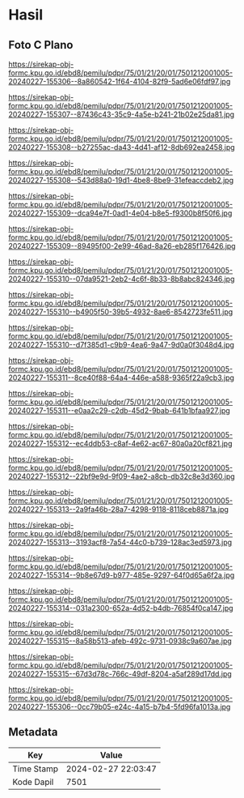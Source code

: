 # Hasil

## Foto C Plano

https://sirekap-obj-formc.kpu.go.id/ebd8/pemilu/pdpr/75/01/21/20/01/7501212001005-20240227-155306--8a860542-1f64-4104-82f9-5ad6e06fdf97.jpg

https://sirekap-obj-formc.kpu.go.id/ebd8/pemilu/pdpr/75/01/21/20/01/7501212001005-20240227-155307--87436c43-35c9-4a5e-b241-21b02e25da81.jpg

https://sirekap-obj-formc.kpu.go.id/ebd8/pemilu/pdpr/75/01/21/20/01/7501212001005-20240227-155308--b27255ac-da43-4d41-af12-8db692ea2458.jpg

https://sirekap-obj-formc.kpu.go.id/ebd8/pemilu/pdpr/75/01/21/20/01/7501212001005-20240227-155308--543d88a0-19d1-4be8-8be9-31efeaccdeb2.jpg

https://sirekap-obj-formc.kpu.go.id/ebd8/pemilu/pdpr/75/01/21/20/01/7501212001005-20240227-155309--dca94e7f-0ad1-4e04-b8e5-f9300b8f50f6.jpg

https://sirekap-obj-formc.kpu.go.id/ebd8/pemilu/pdpr/75/01/21/20/01/7501212001005-20240227-155309--89495f00-2e99-46ad-8a26-eb285f176426.jpg

https://sirekap-obj-formc.kpu.go.id/ebd8/pemilu/pdpr/75/01/21/20/01/7501212001005-20240227-155310--07da9521-2eb2-4c6f-8b33-8b8abc824346.jpg

https://sirekap-obj-formc.kpu.go.id/ebd8/pemilu/pdpr/75/01/21/20/01/7501212001005-20240227-155310--b4905f50-39b5-4932-8ae6-8542723fe511.jpg

https://sirekap-obj-formc.kpu.go.id/ebd8/pemilu/pdpr/75/01/21/20/01/7501212001005-20240227-155310--d7f385d1-c9b9-4ea6-9a47-9d0a0f3048d4.jpg

https://sirekap-obj-formc.kpu.go.id/ebd8/pemilu/pdpr/75/01/21/20/01/7501212001005-20240227-155311--8ce40f88-64a4-446e-a588-9365f22a9cb3.jpg

https://sirekap-obj-formc.kpu.go.id/ebd8/pemilu/pdpr/75/01/21/20/01/7501212001005-20240227-155311--e0aa2c29-c2db-45d2-9bab-641b1bfaa927.jpg

https://sirekap-obj-formc.kpu.go.id/ebd8/pemilu/pdpr/75/01/21/20/01/7501212001005-20240227-155312--ec4ddb53-c8af-4e62-ac67-80a0a20cf821.jpg

https://sirekap-obj-formc.kpu.go.id/ebd8/pemilu/pdpr/75/01/21/20/01/7501212001005-20240227-155312--22bf9e9d-9f09-4ae2-a8cb-db32c8e3d360.jpg

https://sirekap-obj-formc.kpu.go.id/ebd8/pemilu/pdpr/75/01/21/20/01/7501212001005-20240227-155313--2a9fa46b-28a7-4298-9118-8118ceb8871a.jpg

https://sirekap-obj-formc.kpu.go.id/ebd8/pemilu/pdpr/75/01/21/20/01/7501212001005-20240227-155313--3193acf8-7a54-44c0-b739-128ac3ed5973.jpg

https://sirekap-obj-formc.kpu.go.id/ebd8/pemilu/pdpr/75/01/21/20/01/7501212001005-20240227-155314--9b8e67d9-b977-485e-9297-64f0d65a6f2a.jpg

https://sirekap-obj-formc.kpu.go.id/ebd8/pemilu/pdpr/75/01/21/20/01/7501212001005-20240227-155314--031a2300-652a-4d52-b4db-76854f0ca147.jpg

https://sirekap-obj-formc.kpu.go.id/ebd8/pemilu/pdpr/75/01/21/20/01/7501212001005-20240227-155315--8a58b513-afeb-492c-9731-0938c9a607ae.jpg

https://sirekap-obj-formc.kpu.go.id/ebd8/pemilu/pdpr/75/01/21/20/01/7501212001005-20240227-155315--67d3d78c-766c-49df-8204-a5af289d17dd.jpg

https://sirekap-obj-formc.kpu.go.id/ebd8/pemilu/pdpr/75/01/21/20/01/7501212001005-20240227-155306--0cc79b05-e24c-4a15-b7b4-5fd96fa1013a.jpg


## Metadata

| Key        | Value               |
| ---------- | ------------------- |
| Time Stamp | 2024-02-27 22:03:47 |
| Kode Dapil | 7501                |



